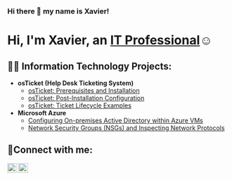 ### Hi there 👋 my name is Xavier!

<h1>Hi, I'm Xavier, an <a href="https://linkedin.com/in/XPorter">IT Professional</a>☺</h1>

<h2>👨‍💻 Information Technology Projects:</h2>

- <b>osTicket (Help Desk Ticketing System)</b>
  - [osTicket: Prerequisites and Installation](https://github.com/XavierPorter/osticket-prereqs)
  - [osTicket: Post-Installation Configuration](https://github.com/XavierPorter/post-install-config)
  - [osTicket: Ticket Lifecycle Examples](https://github.com/XavierPorter/ticket-lifecycle)
- <b>Microsoft Azure</b>
  - [Configuring On-premises Active Directory within Azure VMs](https://github.com/XavierPorter/configure-ad)
  - [Network Security Groups (NSGs) and Inspecting Network Protocols](https://github.com/XavierPorter/azure-network-protocols)

<h2>🤳Connect with me:</h2>


[<img align="left" alt="Josh | LinkedIn" width="22px" src="https://cdn.jsdelivr.net/npm/simple-icons@v3/icons/linkedin.svg" />][linkedin]
[<img align="left" alt="Josh | Instagram" width="22px" src="https://cdn.jsdelivr.net/npm/simple-icons@v3/icons/instagram.svg" />][instagram]

[instagram]: https://www.instagram.com/notxae/
[linkedin]: https://linkedin.com/in/XPorter
